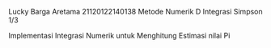 Lucky Barga Aretama
21120122140138
Metode Numerik D
Integrasi Simpson 1/3


Implementasi Integrasi Numerik untuk Menghitung Estimasi nilai Pi
